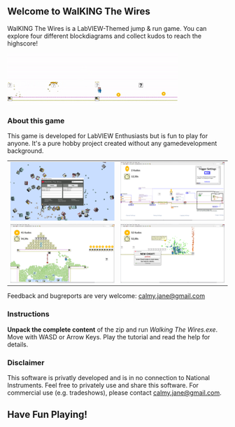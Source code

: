 ## Welcome to WalKING The Wires
WalKING The Wires is a LabVIEW-Themed jump & run game. You can explore four different blockdiagrams and collect kudos to reach the highscore!

![Image](images/CoinAnim.gif)

### About this game
This game is developed for LabVIEW Enthusiasts but is fun to play for anyone. It's a pure hobby project created without any gamedevelopment background.

<table>
    <tr>
        <td><img class = "myImg" src="images/SC1.png"></td>
        <td><img class = "myImg" src="images/SC2.png"></td>
    </tr>
    <tr>
        <td><img class = "myImg" src="images/SC3.png"></td>
        <td><img class = "myImg" src="images/SC4.png"></td>
    </tr>
</table>

Feedback and bugreports are very welcome: [calmy.jane@gmail.com](mailto:calmy.jane@gmail.com)

### Instructions
**Unpack the complete content** of the zip and run *Walking The Wires.exe*.
Move with WASD or Arrow Keys. Play the tutorial and read the help for details. 

### Disclaimer
This software is privatly developed and is in no connection to National Instruments. Feel free to privately use and share this software. For commercial use (e.g. tradeshows), please contact [calmy.jane@gmail.com](mailto:calmy.jane@gmail.com).

## Have Fun Playing!
